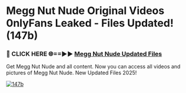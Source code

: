 # Megg Nut Nude Original Videos 0nlyFans Leaked - Files Updated! (147b)

<h3>🔴 CLICK HERE 🌐==►► <a href="https://tinyurl.com/4mcuefdz" rel="nofollow">Megg Nut Nude Updated Files</a></h3>

Get Megg Nut Nude and all content. Now you can access all videos and pictures of Megg Nut Nude. New Updated Files 2025!

[![147b](https://i.imgur.com/StAQSOY.gif)](https://tinyurl.com/4mcuefdz)
